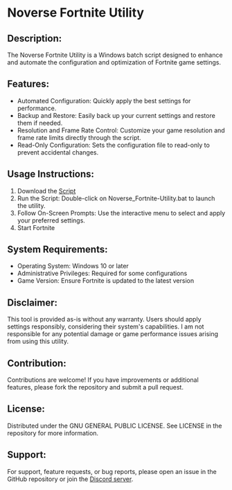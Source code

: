 # Noverse Fortnite Utility

## Description:
The Noverse Fortnite Utility is a Windows batch script designed to enhance and automate the configuration and optimization of Fortnite game settings.

## Features:
- Automated Configuration: Quickly apply the best settings for performance.
- Backup and Restore: Easily back up your current settings and restore them if needed.
- Resolution and Frame Rate Control: Customize your game resolution and frame rate limits directly through the script.
- Read-Only Configuration: Sets the configuration file to read-only to prevent accidental changes.

## Usage Instructions:
1. Download the [Script](https://github.com/5Noxi/Fortnite-Settings/releases/tag/Fortnite)
2. Run the Script: Double-click on Noverse_Fortnite-Utility.bat to launch the utility.
3. Follow On-Screen Prompts: Use the interactive menu to select and apply your preferred settings.
4. Start Fortnite

## System Requirements:
- Operating System: Windows 10 or later
- Administrative Privileges: Required for some configurations
- Game Version: Ensure Fortnite is updated to the latest version

## Disclaimer:

This tool is provided as-is without any warranty. Users should apply settings responsibly, considering their system's capabilities. 
I am not responsible for any potential damage or game performance issues arising from using this utility.

## Contribution:

Contributions are welcome! If you have improvements or additional features, please fork the repository and submit a pull request.

## License:

Distributed under the GNU GENERAL PUBLIC LICENSE. See LICENSE in the repository for more information.

## Support:

For support, feature requests, or bug reports, please open an issue in the GitHub repository or join the [Discord server](https://discord.gg/E2ybG4j9jU).
